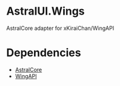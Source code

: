# AstralUI.Wings
AstralCore adapter for xKiraiChan/WingAPI

# Dependencies
- [AstralCore](https://github.com/Astrum-Project/AstralCore)
- [WingAPI](https://github.com/xKiraiChan/WingAPI)
